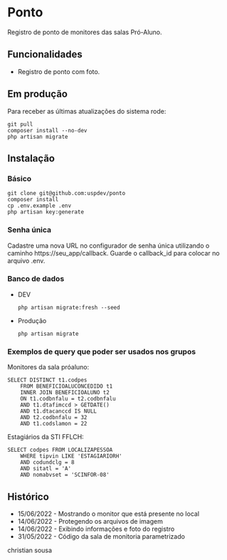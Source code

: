 # Ponto

Registro de ponto de monitores das salas Pró-Aluno.
## Funcionalidades

* Registro de ponto com foto.

## Em produção

Para receber as últimas atualizações do sistema rode:

    git pull
    composer install --no-dev
    php artisan migrate


## Instalação

### Básico

    git clone git@github.com:uspdev/ponto
    composer install
    cp .env.example .env
    php artisan key:generate

### Senha única

Cadastre uma nova URL no configurador de senha única utilizando o caminho https://seu_app/callback. Guarde o callback_id para colocar no arquivo .env.

### Banco de dados

* DEV

    `php artisan migrate:fresh --seed`

* Produção

    `php artisan migrate`

### Exemplos de query que poder ser usados nos grupos

Monitores da sala próaluno:

    SELECT DISTINCT t1.codpes
        FROM BENEFICIOALUCONCEDIDO t1
        INNER JOIN BENEFICIOALUNO t2
        ON t1.codbnfalu = t2.codbnfalu
        AND t1.dtafimccd > GETDATE()
        AND t1.dtacanccd IS NULL
        AND t2.codbnfalu = 32
        AND t1.codslamon = 22

Estagiários da STI FFLCH:

    SELECT codpes FROM LOCALIZAPESSOA 
        WHERE tipvin LIKE 'ESTAGIARIORH' 
        AND codundclg = 8 
        AND sitatl = 'A'
        AND nomabvset = 'SCINFOR-08'

## Histórico

- 15/06/2022 - Mostrando o monitor que está presente no local
- 14/06/2022 - Protegendo os arquivos de imagem
- 14/06/2022 - Exibindo informações e foto do registro
- 31/05/2022 - Código da sala de monitoria parametrizado


christian sousa